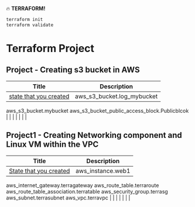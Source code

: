 :fire: **TERRAFORM!**


```zsh
terraform init
terraform validate
```
# Terraform Project
## Project - Creating s3 bucket in AWS

|    Title | Description    |
|  --- |  ---  |
|  [state that you created](/http://askjoechan.com)  |  aws_s3_bucket.log_mybucket
aws_s3_bucket.mybucket
aws_s3_bucket_public_access_block.Publicblcok  |
|  [ ](/http://askjoechan.com)   |     |
|  [  ](/http://askjoechan.com)  |     |


## Project1 - Creating Networking component and Linux VM within the VPC

|   Title  |  Description   |
|  --- |  ---  |
|  [State that you created](/http://askjoechan.com)   |  aws_instance.web1
aws_internet_gateway.terragateway
aws_route_table.terraroute
aws_route_table_association.terratable
aws_security_group.terrasg
aws_subnet.terrasubnet
aws_vpc.terravpc  |
|  [  ](/http://askjoechan.com)   |     |
|  [ ](/http://askjoechan.com)   |     |
